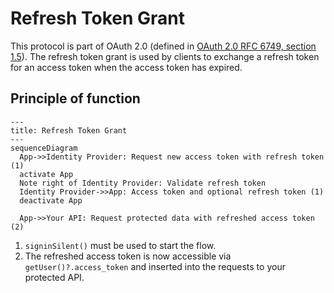 # Refresh Token Grant

This protocol is part of OAuth 2.0 (defined in [OAuth 2.0 RFC 6749, section 1.5](https://tools.ietf.org/html/rfc6749#section-1.5)).
The refresh token grant is used by clients to exchange a refresh token for an access token when the access token has expired.


## Principle of function
```mermaid
---
title: Refresh Token Grant
---
sequenceDiagram
  App->>Identity Provider: Request new access token with refresh token (1)
  activate App
  Note right of Identity Provider: Validate refresh token
  Identity Provider->>App: Access token and optional refresh token (1)
  deactivate App

  App->>Your API: Request protected data with refreshed access token (2)
```

1. `signinSilent()` must be used to start the flow.
2. The refreshed access token is now accessible via `getUser()?.access_token` and inserted into the requests to your protected API.
